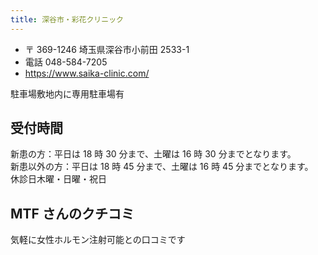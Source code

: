 ```yaml
---
title: 深谷市・彩花クリニック
---
```


- 〒 369-1246 埼玉県深谷市小前田 2533-1
- 電話 048-584-7205
- <https://www.saika-clinic.com/>

駐車場敷地内に専用駐車場有

## 受付時間

新患の方：平日は 18 時 30 分まで、土曜は 16 時 30 分までとなります。  
新患以外の方：平日は 18 時 45 分まで、土曜は 16 時 45 分までとなります。  
休診日木曜・日曜・祝日

## MTF さんのクチコミ

気軽に女性ホルモン注射可能との口コミです
